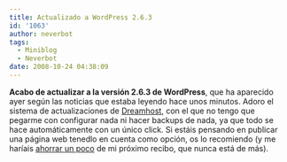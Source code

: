 ```yaml
---
title: Actualizado a WordPress 2.6.3
id: '1063'
author: neverbot
tags:
  - Miniblog
  - Neverbot
date: 2008-10-24 04:38:09
---
```


**Acabo de actualizar a la versión 2.6.3 de WordPress**, que ha aparecido ayer según las noticias que estaba leyendo hace unos minutos. Adoro el sistema de actualizaciones de [Dreamhost](http://www.dreamhost.com), con el que no tengo que pegarme con configurar nada ni hacer backups de nada, ya que todo se hace automáticamente con un único click. Si estáis pensando en publicar una página web tenedlo en cuenta como opción, os lo recomiendo (y me haríais [ahorrar un poco](https://www.neverbot.com/hosting/) de mi próximo recibo, que nunca está de más).